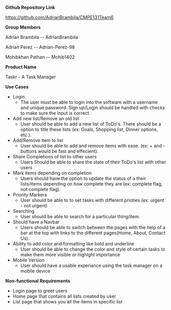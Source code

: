**Github Repository Link**

https://github.com/AdrianBrambila/CMPE131Team6

**Group Members**

Adrian Brambila  --  AdrianBrambila

Adrian Perez -- Adrian-Perez-98

Mohibkhan Pathan -- Mohib1402

**Product Name**

Taskr - A Task Manager

**Use Cases**

- Login
  - The user must be able to login into the software with a username and unique password. Sign up/Login should be handled with checks to make sure the input is correct. 
- Add new list/Remove an old list
  - User should be able to add a new list of ToDo's. There should be a option to title these lists (ex: Goals, Shopping list, Dinner options, etc.). 
- Add/Remove item to list
  - User should be able to add and remove items with ease. (ex: + and - buttons would be fast and effecient).
- Share Completions of list to other users
  - Users Should be able to share the state of their ToDo's list with other users 
- Mark items depending on completion
  - Users should have the option to update the status of a their lists/items depending on how complete they are (ex: complete flag, not complete flag). 
- Priority Markers
  - User should be able to to set tasks with different prioties (ex: urgent - not urgent)
- Searching 
  - User should be able to search for a particular thing/item.
- Should have a Navbar
  - Users should be able to switch between the pages with the help of a bar at the top with links to the different pages(Home, About, Contact Us).
- Ability to add color and formatting like bold and underline
	- User should be able to change the color and style of certain tasks to make them more visible or highlght importance
- Mobile Version
	- User should have a usable experiance using the task manager on a mobile device


**Non-functional Requirements**

- Login page to greet users
- Home page that contains all lists created by user
- List page that shows you all the items in specific list
